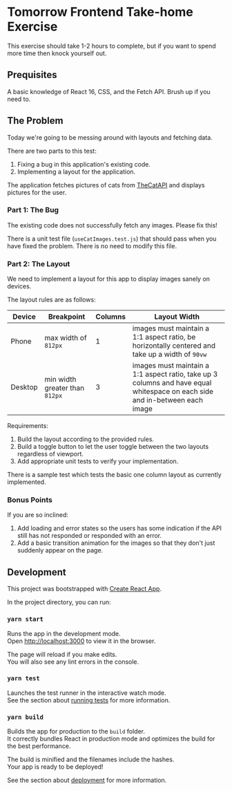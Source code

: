 # Tomorrow Frontend Take-home Exercise

This exercise should take 1-2 hours to complete, but if you want to spend more time then knock yourself out.

## Prequisites

A basic knowledge of React 16, CSS, and the Fetch API. Brush up if you need to.

## The Problem

Today we're going to be messing around with layouts and fetching data.

There are two parts to this test:

1. Fixing a bug in this application's existing code.
2. Implementing a layout for the application.

The application fetches pictures of cats from [TheCatAPI](https://thecatapi.com/) and displays pictures for the user.

### Part 1: The Bug

The existing code does not successfully fetch any images. Please fix this!

There is a unit test file (`useCatImages.test.js`) that should pass when you have fixed the problem. There is no need to modify this file.

### Part 2: The Layout

We need to implement a layout for this app to display images sanely on devices.

The layout rules are as follows:

| Device  | Breakpoint                     | Columns | Layout Width                                                                                                         |
| ------- | ------------------------------ | ------- | -------------------------------------------------------------------------------------------------------------------- |
| Phone   | max width of `812px`           | 1       | images must maintain a 1:1 aspect ratio, be horizontally centered and take up a width of `90vw`                             |
| Desktop | min width greater than `812px` | 3       | images must maintain a 1:1 aspect ratio, take up 3 columns and have equal whitespace on each side and in-between each image |

Requirements:

1. Build the layout according to the provided rules.
2. Build a toggle button to let the user toggle between the two layouts regardless of viewport.
3. Add appropriate unit tests to verify your implementation.

There is a sample test which tests the basic one column layout as currently implemented.

### Bonus Points

If you are so inclined:

1. Add loading and error states so the users has some indication if the API still has not responded or responded with an error.
2. Add a basic transition animation for the images so that they don't just suddenly appear on the page.

## Development

This project was bootstrapped with [Create React App](https://github.com/facebook/create-react-app).

In the project directory, you can run:

### `yarn start`

Runs the app in the development mode.<br />
Open [http://localhost:3000](http://localhost:3000) to view it in the browser.

The page will reload if you make edits.<br />
You will also see any lint errors in the console.

### `yarn test`

Launches the test runner in the interactive watch mode.<br />
See the section about [running tests](https://facebook.github.io/create-react-app/docs/running-tests) for more information.

### `yarn build`

Builds the app for production to the `build` folder.<br />
It correctly bundles React in production mode and optimizes the build for the best performance.

The build is minified and the filenames include the hashes.<br />
Your app is ready to be deployed!

See the section about [deployment](https://facebook.github.io/create-react-app/docs/deployment) for more information.
